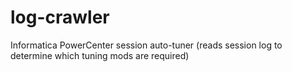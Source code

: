 # log-crawler
Informatica PowerCenter session auto-tuner (reads session log to determine which tuning mods are required)

